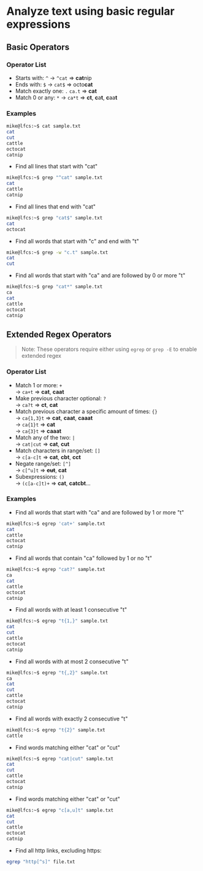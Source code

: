# Analyze text using basic regular expressions

## Basic Operators

### Operator List

- Starts with: `^` -> `^cat` => **cat**nip
- Ends with: `$` -> `cat$` => octo**cat**
- Match exactly one: `.` `ca.t` => **cat**
- Match 0 or any: `*` -> `ca*t` => **ct**, **c**a**t**, **c**aa**t**

### Examples

```bash
mike@lfcs:~$ cat sample.txt 
cat
cut
cattle
octocat
catnip
```

- Find all lines that start with "cat"
```bash
mike@lfcs:~$ grep "^cat" sample.txt 
cat
cattle
catnip
```

- Find all lines that end with "cat"
```bash
mike@lfcs:~$ grep "cat$" sample.txt 
cat
octocat
```

- Find all words that start with "c" and end with "t"
```bash
mike@lfcs:~$ grep -w "c.t" sample.txt 
cat
cut
```

- Find all words that start with "ca" and are followed by 0 or more "t"
```bash
mike@lfcs:~$ grep "cat*" sample.txt 
ca
cat
cattle
octocat
catnip
```

## Extended Regex Operators

> Note: These operators require either using `egrep` or `grep -E` to enable extended regex

### Operator List

- Match 1 or more: `+`  
  -> `ca+t` => **cat**, **caat**
- Make previous character optional: `?`  
  -> `ca?t` => **ct**, **cat**
- Match previous character a specific amount of times: `{}`  
  -> `ca{1,3}t` => **cat**, **caat**, **caaat**  
  -> `ca{1}t` => **cat**  
  -> `ca{3}t` => **caaat**
- Match any of the two: `|`  
  -> `cat|cut` => **cat**, **cut**
- Match characters in range/set: `[]`  
  -> `c[a-c]t` => **cat**, **cbt**, **cct**
- Negate range/set: `[^]`  
  -> `c[^u]t` => ~~**cut**~~, **cat**
- Subexpressions: `()`  
  -> `(c[a-c]t)+` => **cat**, **catcbt**...

### Examples

- Find all words that start with "ca" and are followed by 1 or more "t"
```bash
mike@lfcs:~$ egrep 'cat+' sample.txt 
cat
cattle
octocat
catnip
```

- Find all words that contain "ca" followed by 1 or no "t"
```bash
mike@lfcs:~$ egrep "cat?" sample.txt 
ca
cat
cattle
octocat
catnip
```

- Find all words with at least 1 consecutive "t"
```bash
mike@lfcs:~$ egrep "t{1,}" sample.txt 
cat
cut
cattle
octocat
catnip
```

- Find all words with at most 2 consecutive "t"
```bash
mike@lfcs:~$ egrep "t{,2}" sample.txt 
ca
cat
cut
cattle
octocat
catnip
```

- Find all words with exactly 2 consecutive "t"
```bash
mike@lfcs:~$ egrep "t{2}" sample.txt 
cattle
```

- Find words matching either "cat" or "cut"
```bash
mike@lfcs:~$ egrep "cat|cut" sample.txt 
cat
cut
cattle
octocat
catnip
```

- Find words matching either "cat" or "cut"
```bash
mike@lfcs:~$ egrep "c[a,u]t" sample.txt 
cat
cut
cattle
octocat
catnip
```

- Find all http links, excluding https:
```bash
egrep "http[^s]" file.txt
```
